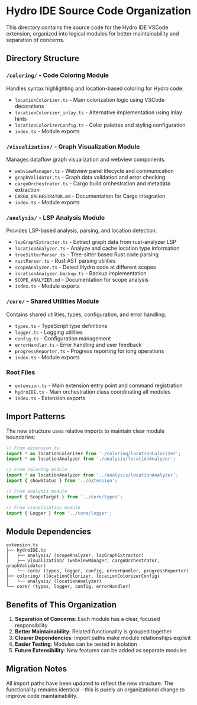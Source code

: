 # Hydro IDE Source Code Organization

This directory contains the source code for the Hydro IDE VSCode extension, organized into logical modules for better maintainability and separation of concerns.

## Directory Structure

### `/coloring/` - Code Coloring Module
Handles syntax highlighting and location-based coloring for Hydro code.

- `locationColorizer.ts` - Main colorization logic using VSCode decorations
- `locationColorizer_inlay.ts` - Alternative implementation using inlay hints
- `locationColorizerConfig.ts` - Color palettes and styling configuration
- `index.ts` - Module exports

### `/visualization/` - Graph Visualization Module
Manages dataflow graph visualization and webview components.

- `webviewManager.ts` - Webview panel lifecycle and communication
- `graphValidator.ts` - Graph data validation and error checking
- `cargoOrchestrator.ts` - Cargo build orchestration and metadata extraction
- `CARGO_ORCHESTRATOR.md` - Documentation for Cargo integration
- `index.ts` - Module exports

### `/analysis/` - LSP Analysis Module
Provides LSP-based analysis, parsing, and location detection.

- `lspGraphExtractor.ts` - Extract graph data from rust-analyzer LSP
- `locationAnalyzer.ts` - Analyze and cache location type information
- `treeSitterParser.ts` - Tree-sitter based Rust code parsing
- `rustParser.ts` - Rust AST parsing utilities
- `scopeAnalyzer.ts` - Detect Hydro code at different scopes
- `locationAnalyzer.backup.ts` - Backup implementation
- `SCOPE_ANALYZER.md` - Documentation for scope analysis
- `index.ts` - Module exports

### `/core/` - Shared Utilities Module
Contains shared utilities, types, configuration, and error handling.

- `types.ts` - TypeScript type definitions
- `logger.ts` - Logging utilities
- `config.ts` - Configuration management
- `errorHandler.ts` - Error handling and user feedback
- `progressReporter.ts` - Progress reporting for long operations
- `index.ts` - Module exports

### Root Files
- `extension.ts` - Main extension entry point and command registration
- `hydroIDE.ts` - Main orchestration class coordinating all modules
- `index.ts` - Extension exports

## Import Patterns

The new structure uses relative imports to maintain clear module boundaries:

```typescript
// From extension.ts
import * as locationColorizer from './coloring/locationColorizer';
import * as locationAnalyzer from './analysis/locationAnalyzer';

// From coloring module
import * as locationAnalyzer from '../analysis/locationAnalyzer';
import { showStatus } from '../extension';

// From analysis module  
import { ScopeTarget } from '../core/types';

// From visualization module
import { Logger } from '../core/logger';
```

## Module Dependencies

```
extension.ts
├── hydroIDE.ts
│   ├── analysis/ (scopeAnalyzer, lspGraphExtractor)
│   ├── visualization/ (webviewManager, cargoOrchestrator, graphValidator)
│   └── core/ (types, logger, config, errorHandler, progressReporter)
├── coloring/ (locationColorizer, locationColorizerConfig)
│   └── analysis/ (locationAnalyzer)
└── core/ (types, logger, config, errorHandler)
```

## Benefits of This Organization

1. **Separation of Concerns**: Each module has a clear, focused responsibility
2. **Better Maintainability**: Related functionality is grouped together
3. **Clearer Dependencies**: Import paths make module relationships explicit
4. **Easier Testing**: Modules can be tested in isolation
5. **Future Extensibility**: New features can be added as separate modules

## Migration Notes

All import paths have been updated to reflect the new structure. The functionality remains identical - this is purely an organizational change to improve code maintainability.